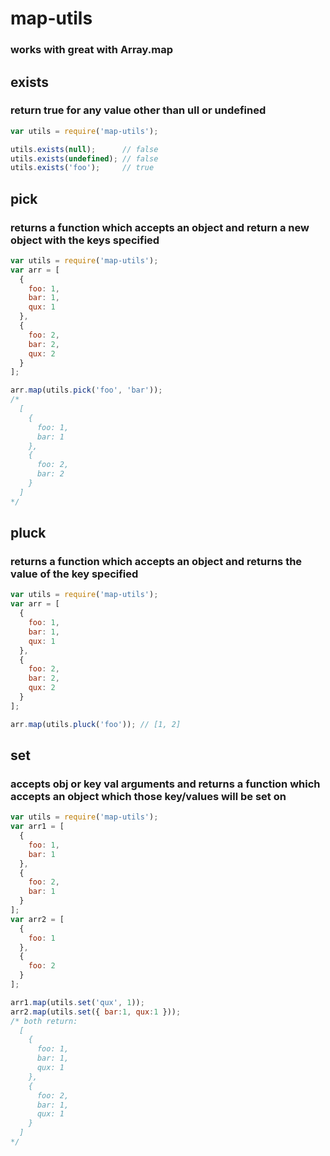 map-utils
========

### works with great with Array.map

## exists
### return true for any value other than ull or undefined
```js
var utils = require('map-utils');

utils.exists(null);      // false
utils.exists(undefined); // false
utils.exists('foo');     // true
```

## pick
### returns a function which accepts an object and return a new object with the keys specified
```js
var utils = require('map-utils');
var arr = [
  {
    foo: 1,
    bar: 1,
    qux: 1
  },
  {
    foo: 2,
    bar: 2,
    qux: 2
  }
];

arr.map(utils.pick('foo', 'bar'));
/*
  [
    {
      foo: 1,
      bar: 1
    },
    {
      foo: 2,
      bar: 2
    }
  ]
*/
```

## pluck
### returns a function which accepts an object and returns the value of the key specified
```js
var utils = require('map-utils');
var arr = [
  {
    foo: 1,
    bar: 1,
    qux: 1
  },
  {
    foo: 2,
    bar: 2,
    qux: 2
  }
];

arr.map(utils.pluck('foo')); // [1, 2]
```

## set
### accepts obj or key val arguments and returns a function which accepts an object which those key/values will be set on
```js
var utils = require('map-utils');
var arr1 = [
  {
    foo: 1,
    bar: 1
  },
  {
    foo: 2,
    bar: 1
  }
];
var arr2 = [
  {
    foo: 1
  },
  {
    foo: 2
  }
];

arr1.map(utils.set('qux', 1));
arr2.map(utils.set({ bar:1, qux:1 }));
/* both return:
  [
    {
      foo: 1,
      bar: 1,
      qux: 1
    },
    {
      foo: 2,
      bar: 1,
      qux: 1
    }
  ]
*/
```
